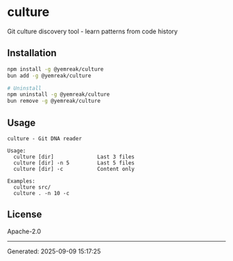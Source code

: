 # culture

Git culture discovery tool - learn patterns from code history

## Installation

```bash
npm install -g @yemreak/culture
bun add -g @yemreak/culture

# Uninstall
npm uninstall -g @yemreak/culture
bun remove -g @yemreak/culture
```

## Usage

```
culture - Git DNA reader

Usage:
  culture [dir]              Last 3 files
  culture [dir] -n 5         Last 5 files
  culture [dir] -c           Content only
  
Examples:
  culture src/
  culture . -n 10 -c
```

## License

Apache-2.0

---
Generated: 2025-09-09 15:17:25
